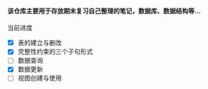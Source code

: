 #### 该仓库主要用于存放期末复习自己整理的笔记，数据库、数据结构等...  

当前进度
- [x] 表的建立与删改
- [x] 完整性约束的三个子句形式
- [ ] 数据查询
- [x] 数据更新
- [ ] 视图创建与使用